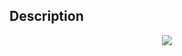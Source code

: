 ## Description

<div><center> <img class="tex-graphics" src="file://Q5K5OZlC.png" style="max-width: 100.0%;max-height: 100.0%;"> </center></div>
